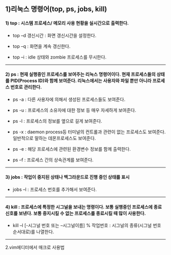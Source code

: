 1)리눅스 명령어(top, ps, jobs, kill)
---
#### 1) top : 시스템 프로세스/ 메모리 사용 현황을 실시간으로 출력한다.

* top –d 갱신시간 : 화면 갱신시간을 설정한다.

* top –q : 화면을 계속 갱신한다.

* top –i : idle 상태와 zombie 프로세스를 무시한다.
---
#### 2) ps : 현재 실행중인 프로세스를 보여주는 리눅스 명령어이다. 현재 프로세스들의 상태를 PID(Process ID)와 함께 보여준다. 리눅스에서는 사용자와 파일 뿐만 아니라 프로세스 번호로 관리한다.
 
* ps -a : 다른 사용자에 의해서 생성된 프로세스들도 보여준다.
 
* ps -u : 프로세스의 소유자에 대한 정보 등 매우 자세하게 보여준다.
 
* ps -l : 프로세스의 정보를 옆으로 길게 보여준다.
 
* ps -x : daemon process등 터미널의 컨트롤과 관련이 없는 프로세스도 보여준다. 일반적으로 말하는 데몬프로세스도 보여준다. 
 
* ps -e : 해당 프로세스에 관련된 환경변수 정보를 함께 출력한다.

* ps –f : 프로세스 간의 상속관계를 보여준다.
---
#### 3) jobs : 작업이 중지된 상태나 백그라운드로 진행 중인 상태를 표시

* jobs –l : 프로세스 번호를 추가해서 보여준다.
---
#### 4) kill : 프로세스에 특정한 시그널을 보내는 명령이다. 보통 실행중인 프로세스에 종료 신호를 보낸다. 보통 중지시킬 수 없는 프로세스를 종료시킬 때 많이 사용한다. 

* kill –l [-시그널 번호 또는 –시그널이름] % 작업번호 : 시그널의 종류(시그널 번호 순서대로)를 나열한다. 
---
2.vim에디터에서 매크로 사용법
